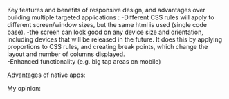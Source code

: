Key features and benefits of responsive design, and advantages over building multiple targeted applications
:
-Different CSS rules will apply to different screen/window sizes, but the same html is used (single code base).
-the screen can look good on any device size and orientation, including devices that will be released in the future. It does this by applying proportions to CSS rules, and creating break points, which change the layout and number of columns displayed.  
-Enhanced functionality (e.g. big tap areas on mobile)





Advantages of native apps:


My opinion:
